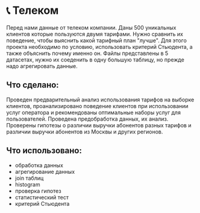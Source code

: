 # 📞 Телеком

Перед нами данные от телеком компании. Даны 500 уникальных клиентов которые пользуются двумя тарифами. Нужно сравнить их поведение, чтобы выяснить какой тарифный план "лучше". Для этого проекта необходимо по условию, использовать критерий Стьюдента, а также объяснить почему именно он. Файлы представлены в 5 датасетах, нужно их соеденить в одну большую таблицу, но прежде надо агрегировать данные.

## Что сделано: 

Проведен предварительный анализ использования тарифов на выборке клиентов,
проанализировано поведение клиентов при использовании услуг оператора и
рекомендованы оптимальные наборы услуг для пользователей. Проведена предобработка
данных, их анализ. Проверены гипотезы о различии выручки абонентов разных тарифов и
различии выручки абонентов из Москвы и других регионов.

## Что использовано:

- обработка данных
- агрегирование данных
- join таблиц
- histogram
- проверка гипотез
- статистический тест
- критерий Стьюдента
